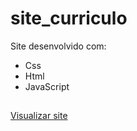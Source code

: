 # site_curriculo

Site desenvolvido com:
- Css
- Html
- JavaScript

##
<a href="https://lphbackspace.github.io/Leo-Wheels/leo%20wheels/index.html">Visualizar site</a>


<!-- <img align="right" alt="Leo-Jotaro-GIF" src="#"> -->
